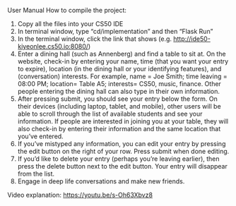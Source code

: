 User Manual
How to compile the project:
1)	Copy all the files into your CS50 IDE
2)	In terminal window, type “cd/implementation” and then “Flask Run”
3)	In the terminal window, click the link that shows (e.g. http://ide50-kiyeonlee.cs50.io:8080/)
4)	Enter a dining hall (such as Annenberg) and find a table to sit at. On the website, check-in by entering your name, time (that you want your entry to expire), location (in the dining hall or your identifying features), and (conversation) interests. For example, name = Joe Smith; time leaving = 08:00 PM; location= Table A5; interests= CS50, music, finance. Other people entering the dining hall can also type in their own information.
5)	After pressing submit, you should see your entry below the form. On their devices (including laptop, tablet, and mobile), other users will be able to scroll through the list of available students and see your information. If people are interested in joining you at your table, they will also check-in by entering their information and the same location that you’ve entered.
6)	If you’ve mistyped any information, you can edit your entry by pressing the edit button on the right of your row. Press submit when done editing.
7)	If you’d like to delete your entry (perhaps you’re leaving earlier), then press the delete button next to the edit button. Your entry will disappear from the list.
8)	Engage in deep life conversations and make new friends.

Video explanation: https://youtu.be/s-Oh63Xbvz8
